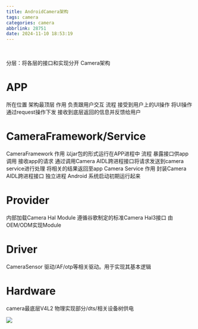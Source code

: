 ```yaml
---
title: AndroidCamera架构
tags: camera
categories: camera
abbrlink: 28751
date: 2024-11-10 18:53:19
---
```

​

分层：将各层的接口和实现分开
Camera架构
# APP
所在位置
    架构最顶层
作用
    负责跟用户交互
流程
    接受到用户上的UI操作
    将UI操作通过request操作下发
    接收到底层返回的信息并反馈给用户
# CameraFramework/Service
CameraFramework
    作用
        以jar包的形式运行在APP进程中
    流程
        暴露接口供app调用
        接收app的请求
        通过调用Camera AIDL跨进程接口将请求发送到camera service进行处理
        将相关的结果返回至app
Camera Service
    作用
        封装Camera AIDL跨进程接口
        独立进程 Android 系统启动初期运行起来
# Provider
内部加载Camera Hal Module
    遵循谷歌制定的标准Camera Hal3接口
    由OEM/ODM实现Module
# Driver
CameraSensor 驱动/AF/otp等相关驱动。用于实现其基本逻辑
# Hardware
camera最底层V4L2
物理实现部分/dts/相关设备树供电

![​​​](https://i-blog.csdnimg.cn/blog_migrate/495b8430ba7fe0618c00d8472771e86e.png)